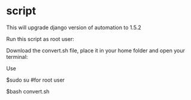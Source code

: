 script
======

This will upgrade django version of automation to 1.5.2

Run this script as root user:

Download the convert.sh file, place it in your home folder and open your terminal:

Use

$sudo su                               #for root user

$bash convert.sh
